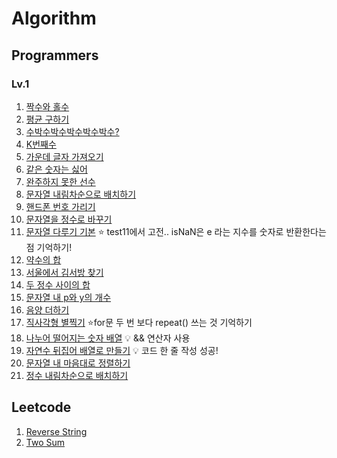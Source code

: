 # Algorithm

## Programmers

### Lv.1

1) [짝수와 홀수](https://programmers.co.kr/learn/courses/30/lessons/12937)
2) [평균 구하기](https://programmers.co.kr/learn/courses/30/lessons/12944)
3) [수박수박수박수박수박수?](https://programmers.co.kr/learn/courses/30/lessons/12922)
4) [K번째수](https://programmers.co.kr/learn/courses/30/lessons/42748)
5) [가운데 글자 가져오기](https://programmers.co.kr/learn/courses/30/lessons/12903)
6) [같은 숫자는 싫어](https://programmers.co.kr/learn/courses/30/lessons/12906)
7) [완주하지 못한 선수](https://programmers.co.kr/learn/courses/30/lessons/42576)
8) [문자열 내림차순으로 배치하기](https://programmers.co.kr/learn/courses/30/lessons/12917)
9) [핸드폰 번호 가리기](https://programmers.co.kr/learn/courses/30/lessons/12948)
10) [문자열을 정수로 바꾸기](https://programmers.co.kr/learn/courses/30/lessons/12925)
11) [문자열 다루기 기본](https://programmers.co.kr/learn/courses/30/lessons/12918) ⭐️ test11에서 고전.. isNaN은 e 라는 지수를 숫자로 반환한다는 점 기억하기!
12) [약수의 합](https://programmers.co.kr/learn/courses/30/lessons/12928)
13) [서울에서 김서방 찾기](https://programmers.co.kr/learn/courses/30/lessons/12919)
14) [두 정수 사이의 합](https://programmers.co.kr/learn/courses/30/lessons/12912)
15) [문자열 내 p와 y의 개수](https://programmers.co.kr/learn/courses/30/lessons/12916)
16) [음양 더하기](https://programmers.co.kr/learn/courses/30/lessons/76501)
17) [직사각형 별찍기](https://programmers.co.kr/learn/courses/30/lessons/12969?language=javascript) ⭐️for문 두 번 보다 repeat() 쓰는 것 기억하기
18) [나누어 떨어지는 숫자 배열](https://programmers.co.kr/learn/courses/30/lessons/12910) 💡 && 연산자 사용
19) [자연수 뒤집어 배열로 만들기](https://programmers.co.kr/learn/courses/30/lessons/12932) 💡 코드 한 줄 작성 성공!
20) [문자열 내 마음대로 정렬하기](https://programmers.co.kr/learn/courses/30/lessons/12915)
21) [정수 내림차순으로 배치하기](https://programmers.co.kr/learn/courses/30/lessons/12933)


## Leetcode

1) [Reverse String](https://leetcode.com/problems/reverse-string/)
2) [Two Sum](https://leetcode.com/problems/two-sum/)
